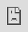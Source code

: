 ```yaml
---
marp: true
title: Stochastic epidemiological models
description: Julien Arino - 2023 AARMS Summer School - Introductions
theme: default
paginate: false
math: mathjax
size: 4K
---
```


<style>
  .theorem {
    text-align:justify;
    background-color:#16a085;
    border-radius:20px;
    padding:10px 20px 10px 20px;
    box-shadow: 0px 1px 5px #999;
  }
  .definition {
    text-align:justify;
    background-color:#ededde;
    border-radius:20px;
    padding:10px 20px 10px 20px;
    box-shadow: 0px 1px 5px #999;
  }
  img[alt~="center"] {
    display: block;
    margin: 0 auto;
  }
</style>

<!-- _backgroundImage: "linear-gradient(to top, #85110d, 1%, white)" -->
# Introductions

25 August 2023 

Julien Arino [![width:32px](https://raw.githubusercontent.com/julien-arino/presentations/main/FIGS/icons/email-round.png)](mailto:Julien.Arino@umanitoba.ca) [![width:32px](https://raw.githubusercontent.com/julien-arino/presentations/main/FIGS/icons/world-wide-web.png)](https://julien-arino.github.io/) [![width:32px](https://raw.githubusercontent.com/julien-arino/presentations/main/FIGS/icons/github-icon.png)](https://github.com/julien-arino)

Department of Mathematics & Data Science Nexus
University of Manitoba*

<div style = "font-size:18px; margin-top:-10px; padding-bottom:30px;"></div>

Canadian Centre for Disease Modelling
PHAC-EMNID / REMMI-ASPC
NSERC-PHAC EID Modelling Consortium (CANMOD, MfPH, OMNI/RÉUNIS)

<div style = "text-align: justify; position: relative; bottom: -3%; font-size:23px; margin-left:-50px; margin-right:-50px">

![bg width:800px opacity:0.2](https://raw.githubusercontent.com/julien-arino/presentations/main/FIGS/various/inuit-metis-firstnation.png)

[*](https://umanitoba.ca/indigenous/sites/indigenous/files/2020-09/traditional-territories-acknowledgement-2020.pdf)The University of Manitoba campuses are located on original lands of Anishinaabeg, Cree, Oji-Cree, Dakota and Dene peoples, and on the homeland of the Métis Nation. We respect the Treaties that were made on these territories, we acknowledge the harms and mistakes of the past, and we dedicate ourselves to move forward in partnership with Indigenous communities in a spirit of reconciliation and collaboration.</div>

---

# Foreword

- I have used ChatGPT and GitHub Copilot to generate some of this text
- These tools are *potential* time savers, but they are not perfect (*Copilot* just suggested "but they are not perfect" :smile:), so use them wisely: read the results carefully, and don't be afraid to edit them (again, this was suggested by *Copilot* :smile:)

--- 

<!-- _backgroundImage: "radial-gradient(white,80%,#f1c40f)" -->
# Outline

- Introductions
- Introductions are part of the spatio-temporal spread process

--- 

<!-- _backgroundImage: "linear-gradient(to bottom, #f1c40f, 20%, white)" -->
# <!-- fit -->Introductions

---

# <!--fit--> Introductions (according to ChatGPT, emphasis mine)

**Biological introduction**, also known as *biological invasion* or *biological colonization*, refers to the *intentional* or *unintentional* **introduction** of a **non-native species** into an ecosystem or habitat where they did not previously occur naturally. This introduction can be facilitated by human activities such as trade, travel, and agriculture. These introduced species are often referred to as "invasive species."

---

Invasive species can have negative ecological, economic, and social impacts on the new environment. They can outcompete native species for resources like food and habitat, disrupt natural ecological processes, and even cause extinction or significant decline of native species. In some cases, invasive species can also affect human activities, such as agriculture, by damaging crops or introducing new diseases.

--- 

Biological introductions can **occur through various means**, such as the *release of non-native animals or plants* **intentionally** for purposes like *pest control* or ornamental gardening, or **accidentally** through activities like *shipping* or *transportation*. 

Preventing and managing biological introductions is crucial for maintaining the balance of ecosystems and preserving biodiversity.

---

# Introductions contribute to evolution

- Introductions are often thought of negatively (see previous slide, even ChatGPT thinks so :smile:) because of their impact on human activities (and some are easy to spot for us, e.g. the emerald ash borer, the zebra mussel, the Asian carp, etc.)

- However, on the evolutionary side, introductions are a major source of genetic variation. They can lead to the extinction of native species, but also to the emergence of new species.

(We percieve our environment as being at some equilibrium. It is not! It is constantly changing, and introductions are part of this change.)

---

# <!--fit-->Pathogen introductions (continuing with ChatGPT)

Pathogen introduction refers to the process by which a foreign or previously absent microorganism, such as a virus, bacteria, fungus, or other infectious agent, is brought into a new environment or population. This can occur naturally or as a result of human activity. When a pathogen is introduced to a new area or population, it may encounter individuals without immunity to it, potentially leading to outbreaks of disease.

Pathogen introduction can have significant implications for public health, agriculture, and ecosystems. 

---

It can occur through various means, including:

1. **Travel and Trade:** Pathogens can be introduced to new regions through the movement of people, animals, and goods. International travel and trade can facilitate the spread of diseases across geographical boundaries.

2. **Invasive Species:** Pathogens can be carried by invasive species that are introduced to new ecosystems. These pathogens may not have natural predators or controls in the new environment, leading to rapid population growth and disease transmission.

3. **Environmental Changes:** Human activities such as deforestation, urbanization, and climate change can alter ecosystems and create opportunities for pathogens to enter new niches or hosts.

---

4. **Contaminated Goods:** Food, water, and other products that are contaminated with pathogens can introduce diseases to new areas or populations.

5. **Medical Procedures:** Healthcare-associated infections can occur when pathogens are introduced to patients during medical procedures or hospital stays.

6. **Natural Disasters:** Natural disasters like earthquakes, floods, and hurricanes can displace populations, leading to increased vulnerability to disease outbreaks due to overcrowding and unsanitary conditions.

---

7. **Biological Warfare or Bioterrorism:** Deliberate introduction of pathogens by individuals or groups for harmful purposes can also lead to pathogen introduction.

Efforts to prevent and manage pathogen introduction include surveillance, quarantine measures, vaccination campaigns, public health interventions, and policies aimed at regulating the movement of people, animals, and goods. Understanding the factors that contribute to pathogen introduction and its potential consequences is essential for maintaining the health and stability of populations, ecosystems, and economies.

---

<!-- _backgroundImage: "linear-gradient(to bottom, #f1c40f, 20%, white)" -->
# <!-- fit -->Introductions are part of the spatio-temporal spread process

---

# Don't be narrow minded ! Think global !

- Lots of epi work is jurisdiction-centred
- However, except for the site of initial emergence/recombination/whatever made your bug happen, jurisdictions receive pathogens from other jurisdictions where spread is occurring
- E.g., COVID-19 is just one massive realisation of a stochastic process that started somewhere in China (or elsewhere, but let's not go there :smile:) and has been ongoing since then

---

# ODE metapopulations somewhat miss the point

- Pathogen introductions are not automatic
- They are stochastic events
- Like for infection of a person with a pathogen, there can be successful and unsuccessful introductions
- A location where the pathogen is absent is subject to repeated challenges as individuals from infected locations arrive

---

# Why consider introductions?

- Canada is a very tolerant society *with* a massive blindspot

---

![bg contain](https://raw.githubusercontent.com/julien-arino/presentations/main/FIGS/transportation/FRA_and_MB_to_scale.png)

---

<!--![bg 85%](cities_roads_FRA.png)-->
![bg contain](https://raw.githubusercontent.com/julien-arino/presentations/main/FIGS/transportation/cities_roads_CAN-MB_detail.png)

---

<!-- _backgroundImage: "linear-gradient(to bottom, #f1c40f, 20%, white)" -->
# <!-- fit --> Modelling introductions

<div style = "position: relative; bottom: -34%; font-size:20px; text-align: justify; margin-left:-70px; margin-right:-50px;">

- <ins>JA</ins>, P.-Y. Boëlle, E.M. Milliken & S. Portet. [Risk of COVID-19 variant importation - How useful are travel control measures?](https://doi.org/10.1016/j.idm.2021.06.006) *Infectious Disease Modelling* (2021)
- S.P Otto, T. Day, <ins>JA</ins>, C. Colijn *et al*. [The origins and potential future of SARS-CoV-2 variants of concern in the evolving COVID-19 pandemic](https://doi.org/10.1016/j.cub.2021.06.049). *Current Biology* (2021)
- Delory, <ins>JA</ins>, Haÿ, Klotz & Boëlle. SARS-CoV-2 in nursing homes: analysis of routine surveillance data in four European countries. *Aging and Infection* (2022)
</div>

---

![bg contain 95%](https://raw.githubusercontent.com/julien-arino/presentations/main/FIGS/flow-diagrams/figure_SLDURM_base_model_with_different_epsilon_and_infectious_compartments.png)

<div style = "position: relative; bottom: -60%; font-size:20px; text-align: justify; margin-left:-60px; margin-right:-50px;">

- JA & Portet. [A simple model for COVID-19](http://dx.doi.org/10.1016/j.idm.2020.04.002). *Infectious Disease Modelling* **5**:309-315 (2020)
</div>

---

![bg contain](https://raw.githubusercontent.com/julien-arino/presentations/main/FIGS/importations/figure_variant_importation_base_model_with_stimulations_noQ.png)

<div style = "position: relative; bottom: -60%; font-size:20px; text-align: justify; margin-left:-60px; margin-right:-50px;">

- <ins>JA</ins>, N. Bajeux, S. Portet & J. Watmough. [Quarantine and the risk of COVID-19 importation](http://dx.doi.org/10.1017/S0950268820002988). *Epidemiology & Infection* (2020)
</div>

---

![bg contain](https://raw.githubusercontent.com/julien-arino/presentations/main/FIGS/importations/successful_attack_rate.png)

---

# <!--fit-->Investigating outbreak types using a simple CTMC SIS

$$
\mathbf{X}(t)=\left(S^A(t),I^A(t)\right)
$$

CTMC $\mathbf{X}(t)$ characterized by transitions

| Description | Transition | Rate |
|-------------|------------|------|
Infection | $\left(S^A,I^A\right)\to \left(S^A-1,I^A+1\right)$ | $\beta^AS^AI^A$ |
| Recovery | $\left(S^A,I^A\right)\to \left(S^A+1,I^A-1\right)$ | $\gamma^AI^A$ | 

<div style = "position: relative; bottom: -25%; font-size:20px; text-align: justify; margin-left:-60px; margin-right:-50px;">

- <ins>JA</ins> & E. Milliken. [Effect of movement on the early phase of an epidemic](https://doi.org/10.1007/s11538-022-01077-5). *Bulletin of Mathematical Biology* (2022)
</div>

---

# <!--fit-->A simple CTMC SIS *with a twist*

Regular chain of this type has $I^A=0$ as sole absorbing state

We add another absorbing state: if $I^A=\hat I$, then the chain has *left* the stochastic phase and is in a quasi-deterministic phase with exponential growth

Doing this, time to absorption measures become usable additionally to first passage time ones

And the question becomes: how long does the chain "linger on" before it is absorbed? We define the inter-absorption trajectory as the stochastic phase

---

![bg contain](https://raw.githubusercontent.com/julien-arino/presentations/main/FIGS/stochastic/illustration_stochastic_phase.png)

---

# <!--fit-->One obvious problem: what should $\hat I$ be ?

- Choose $\hat I$ too small and the stochastic phase will not last long
- Choose $\hat I$ too large and absorption will only be at the DFE
- So, how does one choose $\hat I$ ?
  - A formula of Whittle (1955)
  - Multitype branching process (MTBP)

---

![bg contain](https://raw.githubusercontent.com/julien-arino/presentations/main/FIGS/stochastic/duration_stochastic_phase_1patch_pop1M_I0eq1.png)

---

![bg contain](https://raw.githubusercontent.com/julien-arino/presentations/main/FIGS/sars-cov-2/VOC_countries_reporting_since_first_case_2022_04_07.png)

---

<div style="width:100%; height:100%">
  <iframe src="https://ourworldindata.org/grapher/covid-variants-area?country=~USA" loading="lazy" style="width: 100%; height: 610px; border: 0px none;"></iframe>
</div>

---

![bg contain](https://raw.githubusercontent.com/julien-arino/presentations/main/FIGS/flow-diagrams/figure_variant_no_importation_1patch.png)

---

![bg contain](https://raw.githubusercontent.com/julien-arino/presentations/main/FIGS/importations/new_variant_vs_resident_variant.jpg)

--- 

<!-- _backgroundImage: "linear-gradient(to bottom, #f1c40f, 20%, white)" -->
# <!--fit-->Measures to control introductions

Almost exclusively attacked from the perspective of would-be importer

In practice:
- Travel restrictions/interruptions
- Quarantine

---

# Plague control measures

- Lazzarettos of Dubrovnik 1377 (30 days)
- Quarantena of Venice 1448 (40 days)
- Isolation of known or suspected cases as well as persons who had been in contact with them, at first for 14 days and gradually increased to 40 days
- Improvement of sanitation: development of pure water supplies, garbage and sewage disposal, food inspection
- .. Find and kill a snake, chop it into pieces and rub the various parts over swollen buboes. (Snake, synonymous with Satan, was thought to draw the disease out of the body as evil would be drawn to evil)

![bg left:29%](https://upload.wikimedia.org/wikipedia/commons/thumb/a/a7/Nuremberg_chronicles_-_Dance_of_Death_%28CCLXIIIIv%29.jpg/1201px-Nuremberg_chronicles_-_Dance_of_Death_%28CCLXIIIIv%29.jpg)

---

<!-- _backgroundImage: "linear-gradient(to bottom, #7ff4, 20%, white)" -->
# <!-- fit --> Effect of quarantine

<div style = "position: relative; bottom: -40%; font-size:20px; text-align: justify; margin-left:-70px; margin-right:-50px;">

- <ins>JA</ins>, N. Bajeux, S. Portet & J. Watmough. [Quarantine and the risk of COVID-19 importation](http://dx.doi.org/10.1017/S0950268820002988). *Epidemiology & Infection* (2020)
- <ins>JA</ins>, P.-Y. Boëlle, E.M. Milliken & S. Portet. [Risk of COVID-19 variant importation - How useful are travel control measures?](http://dx.doi.org/10.1016/j.idm.2021.06.006) *Infectious Disease Modelling* (2021)
</div>

---

<div style = "position: relative; bottom: -50%; left: 5%; font-size:38px; color: black;">Lazzaretto vecchio</div>

![bg contain](https://raw.githubusercontent.com/julien-arino/presentations/main/FIGS/epidemio/Lazzaretto_Vecchio-good_view.jpg)

---

![bg contain](https://raw.githubusercontent.com/julien-arino/presentations/main/FIGS/flow-diagrams/figure_SLDURM_importation_base_withQcompartments.png)

---

<div style="width:80%; height:100%">
  <iframe src="https://daytah-or-dahtah.ovh:3838/Q_calculator_start0/" style="position:absolute; top:0px; left:0px; 
  width:100%; height:100%; border: none; overflow: hidden;"></iframe>
</div>

--- 

# <!--fit-->Effect of quarantine on introduction rates

$1/\lambda$ the mean time between case introductions, $1/\lambda_q$ the mean quarantine-regulated time between case introductions, $c$ the efficacy of quarantine (in \%). Then
$$
\lambda_q = 
(100-c)\times
\lambda
$$
Suppose $1/\lambda=$ 5 days and efficacy of quarantine is 90\% at 7 days and 98\% at 14 days, respectively

Then $1/\lambda_q=$ 50 and 250 days, respectively

---

![bg contain](https://raw.githubusercontent.com/julien-arino/presentations/main/FIGS/importations/successful_attack_rate_withQ.png)

---

<!-- _backgroundImage: "linear-gradient(to bottom, #7ff4, 20%, white)" -->
# <!-- fit -->Role of travel restrictions

<div style = "position: relative; bottom: -40%; font-size:20px; text-align: justify; margin-left:-70px; margin-right:-50px;">

- <ins>JA</ins>, P.-Y. Boëlle, E.M. Milliken & S. Portet. [Risk of COVID-19 variant importation - How useful are travel control measures?](https://doi.org/10.1016/j.idm.2021.06.006) *Infectious Disease Modelling* (2021)
- A. Hurford, M.M. Martignoni, J.C. Loredo-Osti, F. Anokye, <ins>JA</ins>, B.S. Husain, B. Gaas, J. Watmough. [Pandemic modelling for regions implementing an elimination strategy](https://doi.org/10.1016/j.jtbi.2022.111378). *Journal of Theoretical Biology* (2022)
</div>

---

<div style = "position: relative; bottom: -59.75%; left: 15%; font-size:38px; color: black;">Mur de la Peste in Cabrières-d’Avignon</div>

![bg contain](https://raw.githubusercontent.com/julien-arino/presentations/main/FIGS/epidemio/Cabrières-d'Avignon_902.jpg)

---

![bg contain](https://raw.githubusercontent.com/julien-arino/presentations/main/FIGS/epidemio/peste_Provence.png)

---

# <!--fit-->Untangling the contribution <br>of introduced cases

Time and time again, top jurisdictional level PH authorities take travel interruption measures

What is really the contribution of introductions to overall spread within a jurisdiction?

$\Rightarrow$ Use an **importation layer** separating introduced (imported) cases from locally generated ones

---

![bg contain](https://raw.githubusercontent.com/julien-arino/presentations/main/FIGS/importations/SLLDDUURRM_importation_layer.png)

---

![bg contain](https://raw.githubusercontent.com/julien-arino/presentations/main/FIGS/importations/SLLDDUURRM_importation_layer_metapop.jpg)

---

<div style = "position: relative; top: -55%; font-size:40px">
Introductions in a metapopulation model
</div>

![bg contain](https://raw.githubusercontent.com/julien-arino/presentations/main/FIGS/importations/exporter_importer_panel_zoom.png)

<div style = "position: relative; bottom: -45%; font-size:20px">
Left: low movement rate. Right: higher movement rate
</div>

---

![bg contain](https://raw.githubusercontent.com/julien-arino/presentations/main/FIGS/flow-diagrams/figure_variant_importation_1patch_simplified.png)

---

![bg 98%](https://raw.githubusercontent.com/julien-arino/presentations/main/FIGS/importations/importation_vs_community_new_variant_means_withInset.png)

---

# <!--fit-->Interruption of travel for COVID-19

<style scoped>
table {
    height: 100%;
    width: 100%;
    font-size: 21px;
}
</style>

|Country          |Date travel suspension |Date first case |
|:----------------|:-----------------|:----------|
|Seychelles       |2020-03-03        |2020-03-14 |
|El Salvador      |2020-03-17        |2020-03-18 |
|Cape Verde       |2020-03-17        |2020-03-20 |
|Sudan            |2020-03-17        |2020-04-05 |
|Marshall Islands |2020-04-22        |2020-10-29 |
|Vanuatu          |2020-03-20        |2020-11-11 |
|North Korea      |2020-01-21        |Unreported |
|Turkmenistan     |2020-03-20        |Unreported |
|Tuvalu           |2020-03-26        |2022-05-20 (2021-11-02?) |

---

# To conclude

> [..] a powerful expression of state's sovereignty, immigration control provides a typical avenue for governments to reassure their citizens and bolster a national sense of belonging, while providing an ideal scapegoat for their own failure or negligence.

V. Chetail. [Crisis without borders: What does international law say about border closure in the context of Covid-19?](https://doi.org/10.3389/fpos.2020.606307) Frontiers in Political Science, 2 (12) (2020)

---

<!-- _backgroundImage: "linear-gradient(to bottom, #F45627, 20%, #F45627)" -->

# <!-- fit --> Merci / Miigwech / Thank you
